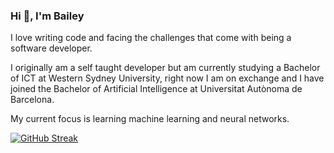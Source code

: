 ### Hi 👋, I'm Bailey

I love writing code and facing the challenges that come with being a software developer.

I originally am a self taught developer but am currently studying a Bachelor of ICT at Western Sydney University, right now I am on exchange and I have joined the Bachelor of Artificial Intelligence at Universitat Autònoma de Barcelona.

My current focus is learning machine learning and neural networks.

[![GitHub Streak](https://streak-stats.demolab.com/?user=DenverCoder1)](https://git.io/streak-stats)

<!--
**rexbrandy/rexbrandy** is a ✨ _special_ ✨ repository because its `README.md` (this file) appears on your GitHub profile.

Here are some ideas to get you started:

- 🔭 I’m currently working on ...
- 🌱 I’m currently learning ...
- 👯 I’m looking to collaborate on ...
- 🤔 I’m looking for help with ...
- 💬 Ask me about ...
- 📫 How to reach me: ...
- 😄 Pronouns: ...
- ⚡ Fun fact: ...
-->
